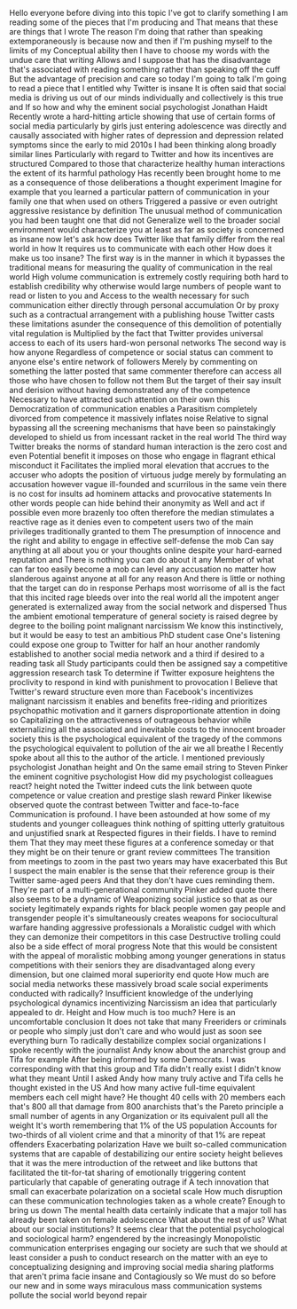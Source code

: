  Hello everyone before diving into this topic I've got to clarify something I am reading some of the pieces that I'm producing and That means that these are things that I wrote The reason I'm doing that rather than speaking extemporaneously is because now and then if I'm pushing myself to the limits of my Conceptual ability then I have to choose my words with the undue care that writing Allows and I suppose that has the disadvantage that's associated with reading something rather than speaking off the cuff But the advantage of precision and care so today I'm going to talk I'm going to read a piece that I entitled why Twitter is insane It is often said that social media is driving us out of our minds individually and collectively is this true and If so how and why the eminent social psychologist Jonathan Haidt Recently wrote a hard-hitting article showing that use of certain forms of social media particularly by girls just entering adolescence was directly and causally associated with higher rates of depression and depression related symptoms since the early to mid 2010s I had been thinking along broadly similar lines Particularly with regard to Twitter and how its incentives are structured Compared to those that characterize healthy human interactions the extent of its harmful pathology Has recently been brought home to me as a consequence of those deliberations a thought experiment Imagine for example that you learned a particular pattern of communication in your family one that when used on others Triggered a passive or even outright aggressive resistance by definition The unusual method of communication you had been taught one that did not Generalize well to the broader social environment would characterize you at least as far as society is concerned as insane now let's ask how does Twitter like that family differ from the real world in how It requires us to communicate with each other How does it make us too insane? The first way is in the manner in which it bypasses the traditional means for measuring the quality of communication in the real world High volume communication is extremely costly requiring both hard to establish credibility why otherwise would large numbers of people want to read or listen to you and Access to the wealth necessary for such communication either directly through personal accumulation Or by proxy such as a contractual arrangement with a publishing house Twitter casts these limitations asunder the consequence of this demolition of potentially vital regulation is Multiplied by the fact that Twitter provides universal access to each of its users hard-won personal networks The second way is how anyone Regardless of competence or social status can comment to anyone else's entire network of followers Merely by commenting on something the latter posted that same commenter therefore can access all those who have chosen to follow not them But the target of their say insult and derision without having demonstrated any of the competence Necessary to have attracted such attention on their own this Democratization of communication enables a Parasitism completely divorced from competence it massively inflates noise Relative to signal bypassing all the screening mechanisms that have been so painstakingly developed to shield us from incessant racket in the real world The third way Twitter breaks the norms of standard human interaction is the zero cost and even Potential benefit it imposes on those who engage in flagrant ethical misconduct it Facilitates the implied moral elevation that accrues to the accuser who adopts the position of virtuous judge merely by formulating an accusation however vague ill-founded and scurrilous in the same vein there is no cost for insults ad hominem attacks and provocative statements In other words people can hide behind their anonymity as Well and act if possible even more brazenly too often therefore the median stimulates a reactive rage as it denies even to competent users two of the main privileges traditionally granted to them The presumption of innocence and the right and ability to engage in effective self-defense the mob Can say anything at all about you or your thoughts online despite your hard-earned reputation and There is nothing you can do about it any Member of what can far too easily become a mob can level any accusation no matter how slanderous against anyone at all for any reason And there is little or nothing that the target can do in response Perhaps most worrisome of all is the fact that this incited rage bleeds over into the real world all the impotent anger generated is externalized away from the social network and dispersed Thus the ambient emotional temperature of general society is raised degree by degree to the boiling point malignant narcissism We know this instinctively, but it would be easy to test an ambitious PhD student case One's listening could expose one group to Twitter for half an hour another randomly established to another social media network and a third if desired to a reading task all Study participants could then be assigned say a competitive aggression research task To determine if Twitter exposure heightens the proclivity to respond in kind with punishment to provocation I Believe that Twitter's reward structure even more than Facebook's incentivizes malignant narcissism it enables and benefits free-riding and prioritizes psychopathic motivation and it garners disproportionate attention in doing so Capitalizing on the attractiveness of outrageous behavior while externalizing all the associated and inevitable costs to the innocent broader society this is the psychological equivalent of the tragedy of the commons the psychological equivalent to pollution of the air we all breathe I Recently spoke about all this to the author of the article. I mentioned previously psychologist Jonathan height and On the same email string to Steven Pinker the eminent cognitive psychologist How did my psychologist colleagues react? height noted the Twitter indeed cuts the link between quote competence or value creation and prestige slash reward Pinker likewise observed quote the contrast between Twitter and face-to-face Communication is profound. I have been astounded at how some of my students and younger colleagues think nothing of spitting utterly gratuitous and unjustified snark at Respected figures in their fields. I have to remind them That they may meet these figures at a conference someday or that they might be on their tenure or grant review committees The transition from meetings to zoom in the past two years may have exacerbated this But I suspect the main enabler is the sense that their reference group is their Twitter same-aged peers And that they don't have cues reminding them. They're part of a multi-generational community Pinker added quote there also seems to be a dynamic of Weaponizing social justice so that as our society legitimately expands rights for black people women gay people and transgender people it's simultaneously creates weapons for sociocultural warfare handing aggressive professionals a Moralistic cudgel with which they can demonize their competitors in this case Destructive trolling could also be a side effect of moral progress Note that this would be consistent with the appeal of moralistic mobbing among younger generations in status competitions with their seniors they are disadvantaged along every dimension, but one claimed moral superiority end quote How much are social media networks these massively broad scale social experiments conducted with radically? Insufficient knowledge of the underlying psychological dynamics incentivizing Narcissism an idea that particularly appealed to dr. Height and How much is too much? Here is an uncomfortable conclusion It does not take that many Freeriders or criminals or people who simply just don't care and who would just as soon see everything burn To radically destabilize complex social organizations I spoke recently with the journalist Andy know about the anarchist group and Tifa for example After being informed by some Democrats. I was corresponding with that this group and Tifa didn't really exist I didn't know what they meant Until I asked Andy how many truly active and Tifa cells he thought existed in the US And how many active full-time equivalent members each cell might have? He thought 40 cells with 20 members each that's 800 all that damage from 800 anarchists that's the Pareto principle a small number of agents in any Organization or its equivalent pull all the weight It's worth remembering that 1% of the US population Accounts for two-thirds of all violent crime and that a minority of that 1% are repeat offenders Exacerbating polarization Have we built so-called communication systems that are capable of destabilizing our entire society height believes that it was the mere introduction of the retweet and like buttons that facilitated the tit-for-tat sharing of emotionally triggering content particularly that capable of generating outrage if A tech innovation that small can exacerbate polarization on a societal scale How much disruption can these communication technologies taken as a whole create? Enough to bring us down The mental health data certainly indicate that a major toll has already been taken on female adolescence What about the rest of us? What about our social institutions? It seems clear that the potential psychological and sociological harm? engendered by the increasingly Monopolistic communication enterprises engaging our society are such that we should at least consider a push to conduct research on the matter with an eye to conceptualizing designing and improving social media sharing platforms that aren't prima facie insane and Contagiously so We must do so before our new and in some ways miraculous mass communication systems pollute the social world beyond repair